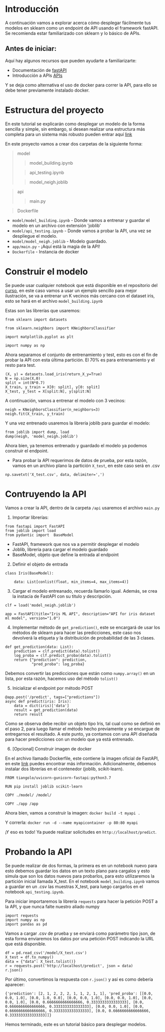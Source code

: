 
# Introducción

A continuación vamos a explorar acerca cómo desplegar fácilmente tus modelos en sklearn como un endpoint de API usando el framework fastAPI. Se recomienda estar familiarizado con sklearn y lo básico de APIs. 

## Antes de iniciar:


Aquí hay algunos recursos que pueden ayudarte a familiarizarte:


* Documentación de [fastAPI](https://fastapi.tiangolo.com/)
* Introducción a APIs [APIs](https://www.freecodecamp.org/news/what-is-an-api-in-english-please-b880a3214a82/)

Y se deja como alternativa el uso de docker para correr la API, para ello se debe tener previamente instalado docker.


# Estructura del proyecto

En este tutorial se explicarán como desplegar un modelo de la forma sencilla y simple, sin embargo, si desean realizar una estructura más completa para un sistema más robusto pueden entrar aquí [link](https://github.com/eightBEC/fastapi-ml-skeleton/tree/master/fastapi_skeleton)

En este proyecto vamos a crear dos carpetas de la siguiente forma:

> model
> >  model_building.ipynb
>
> >  api_testing.ipynb
>
> > model_neigh.joblib

> api
> > main.py

> Dockerfile


* `model/model_building.ipynb` -  Donde vamos a entrenar y guardar el modelo en un archivo con extensión 'joblib' 
* `model/api_testing.ipynb` - Donde vamos a probar la API, una vez se despliegue el modelo.
* `model/model_neigh.joblib` - Modelo guardado.
* `app/main.py` - ¡Aquí está la magia de la API!
* `Dockerfile` - Instancia de docker


# Construir el modelo

Se puede usar cualquier notebook que está disponible en el repositorio del [curso](https://github.com/jdariasl/ML_IntroductoryCourse/tree/master/Labs), en este caso vamos a usar un ejemplo sencillo para mejor ilustración, se va a entrenar un K vecinos más cercano con el dataset iris, esto se hará en el archivo `model_building.ipynb`

Estas son las librerías que usaremos:
```
from sklearn import datasets

from sklearn.neighbors import KNeighborsClassifier

import matplotlib.pyplot as plt

import numpy as np
```

Ahora separamos el conjunto de entrenamiento y test, esto es con el fin de probar la API con esta última partición. El 70% es para entrenamiento y el resto para test.

```
(X, y) = datasets.load_iris(return_X_y=True)
N = np.size(X,0)
split = int(N*0.7)
X_train, y_train = X[0: split], y[0: split]
X_test, y_test = X[split:N], y[split:N]
```

A continuación, vamos a entrenar el modelo con 3 vecinos:

```
neigh = KNeighborsClassifier(n_neighbors=3)
neigh.fit(X_train, y_train)
```

Y una vez entrenado usaremos la librería joblib para guardar el modelo:

```
from joblib import dump, load
dump(neigh, 'model_neigh.joblib')
```

Ahora bien, ya tenemos entrenado y guardado el modelo ya podemos construir el endpoint.


* Para probar la API requerimos de datos de prueba, por esta razón, vamos en un archivo plano la partición `X_test`, en este caso será en .csv

`np.savetxt('X_test.csv', data, delimiter=',')`

# Contruyendo la API

Vamos a crear la API, dentro de la carpeta `/api` usaremos el archivo `main.py`

1. Importar librerías:

```
from fastapi import FastAPI
from joblib import load
from pydantic import  BaseModel
```

* FastAPI, framework que nos va a permitir desplegar el modelo
* Joblib, librería para cargar el modelo guardado
* BaseModel, objeto que define la entrada al endpoint

2. Definir el objeto de entrada

```
class Iris(BaseModel):

    data: List[conlist(float, min_items=4, max_items=4)]
```

3. Cargar el modelo entreanado, recuerda llamarlo igual. Además, se crea la instacia de FastAPI con su titulo y descripción.
```
clf = load('model_neigh.joblib')

app = FastAPI(title="Iris ML API", description="API for iris dataset ml model", version="1.0")

```

4. Implementar método de `get_prediction()`, este se encargará de usar los métodos de sklearn para hacer las predicciones, este caso nos devolverá la etiqueta y la distribuición de probabilidad de las 3 clases.

```
def get_prediction(data: List):
    prediction = clf.predict(data).tolist()
    log_proba = clf.predict_proba(data).tolist()
    return {"prediction": prediction,
            "pred_proba": log_proba}
```  

Debemos convertir las predicciones que están como `numpy.array()` en un lista, por esta razón, hacemos uso del método `tolist()`

5. Inicializar el endpoint por método POST

```
@app.post('/predict', tags=["predictions"])
async def predict(iris: Iris):
    data = dict(iris)['data']
    result = get_prediction(data)
    return result
```

Como se observa debe recibir un objeto tipo Iris, tal cual como se definió en el paso 2, para luego llamar el método hecho previamente y se encargue de entregarnos el resultado.
A este punto, ya contamos con una API diseñada para hacer predicciones con un modelo que ya está entrenado. 

6. [Opcional] Construir imagen de docker

En el archivo llamado Dockerfile, este contiene la imagen oficial de FastAPI, en este [link](https://fastapi.tiangolo.com/deployment/) puedes encontrar más información.
Adicionalmente, debemos instalar dos librerías en el contenedor (joblib, scikit-learn).

```
FROM tiangolo/uvicorn-gunicorn-fastapi:python3.7

RUN pip install joblib scikit-learn

COPY ./model/ /model/

COPY ./app /app
```

Ahora bien, vamos a construir la imagen:
`docker build -t myapi .`


Y correrla:
`docker run -d --name myapicontainer -p 80:80 myapi`

¡Y eso es todo! Ya puede realizar solicitudes en `http://localhost/predict`.


# Probando la API

Se puede realizar de dos formas, la primera es en un notebook nuevo para esto debemos guardar los datos en un texto plano para cargalos y esto simula que son los datos nuevos para probarlos, para esto utilizaremos la partición inicial llamada X_test.
En el notebook `model_building.ipynb` vamos a guardar en un .csv las muestras X_test, para luego cargarlos en el notebook `api_testing.ipynb`.

Para iniciar importaremos la librería `requests` para hacer la petición POST a la API, y que nunca falte nuestro aliado numpy

```
import requests
import numpy as np
import pandas as pd
```

Vamos a cargar .csv de prueba y se enviará como parámetro tipo json, de esta forma enviaremos los datos por una petición POST indicando la URL que está disponible.

```
df = pd.read_csv('/model/X_test.csv')
X_test = df.to_numpy()
data = {"data": X_test.tolist()}
r = requests.post('http://localhost/predict', json = data)
r.json()

```

Por último, convertimos la respuesta con `r.json()` y así es como debería aparecer:

`{'prediction': [2, 1, 2, 2, 2, 1, 1, 2, 1, 1],
 'pred_proba': [[0.0, 0.0, 1.0],
  [0.0, 1.0, 0.0],
  [0.0, 0.0, 1.0],
  [0.0, 0.0, 1.0],
  [0.0, 0.0, 1.0],
  [0.0, 0.6666666666666666, 0.3333333333333333],
  [0.0, 0.6666666666666666, 0.3333333333333333],
  [0.0, 0.0, 1.0],
  [0.0, 0.6666666666666666, 0.3333333333333333],
  [0.0, 0.6666666666666666, 0.3333333333333333]]}`

Hemos terminado, este es un tutorial básico para desplegar modelos.



